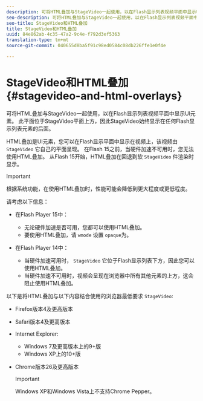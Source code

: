 ```yaml
---
description: 可将HTML叠加与StageVideo一起使用，以在Flash显示列表视频平面中显示UI元素。 此平面位于StageVideo平面上方，因此StageVideo始终显示在任何Flash显示列表元素的后面。
seo-description: 可将HTML叠加与StageVideo一起使用，以在Flash显示列表视频平面中显示UI元素。 此平面位于StageVideo平面上方，因此StageVideo始终显示在任何Flash显示列表元素的后面。
seo-title: StageVideo和HTML叠加
title: StageVideo和HTML叠加
uuid: 84e862ab-4c35-47a2-9c4e-f792d3ef5363
translation-type: tm+mt
source-git-commit: 040655d8ba5f91c98ed0584c08db226ffe1e0f4e

---
```



# StageVideo和HTML叠加{#stagevideo-and-html-overlays}

可将HTML叠加与StageVideo一起使用，以在Flash显示列表视频平面中显示UI元素。 此平面位于StageVideo平面上方，因此StageVideo始终显示在任何Flash显示列表元素的后面。

HTML叠加是UI元素，您可以在Flash显示平面中显示在视频上，该视频由 `StageVideo` 它自己的平面呈现。 在Flash 15之前，当硬件加速不可用时，您无法使用HTML叠加。 从Flash 15开始，HTML叠加在回退到软 `StageVideo` 件渲染时显示。

>[!IMPORTANT]
>
>根据系统功能，在使用HTML叠加时，性能可能会降低到更大程度或更低程度。

请考虑以下信息：

* 在Flash Player 15中：

   * 无论硬件加速是否可用，您都可以使用HTML叠加。
   * 要使用HTML叠加，请 `wmode` 设置 `opaque`为。

* 在Flash Player 14中：

   * 当硬件加速可用时， `StageVideo` 它位于Flash显示列表下方，因此您可以使用HTML叠加。
   * 当硬件加速不可用时，视频会呈现在浏览器中所有其他元素的上方，这会阻止使用HTML叠加。

以下是将HTML叠加与以下内容结合使用的浏览器最低要求 `StageVideo`:

* Firefox版本4及更高版本
* Safari版本4及更高版本
* Internet Explorer:

   * Windows 7及更高版本上的9+版
   * Windows XP上的10+版

* Chrome版本26及更高版本

   >[!IMPORTANT]
   >
   >Windows XP和Windows Vista上不支持Chrome Pepper。

